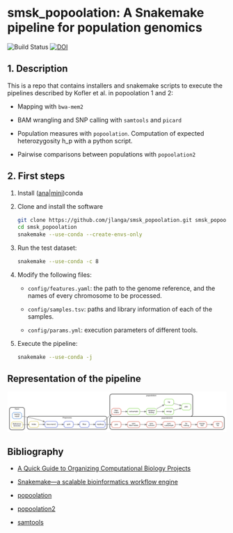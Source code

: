 # smsk_popoolation: A Snakemake pipeline for population genomics

![Build Status](https://github.com/jlanga/smsk_popoolation/actions/workflows/main.yml/badge.svg)
[![DOI](https://zenodo.org/badge/76841262.svg)](https://zenodo.org/badge/latestdoi/76841262)

## 1. Description

This is a repo that contains installers and snakemake scripts to execute the pipelines described by Kofler et al. in popoolation 1 and 2:

- Mapping with `bwa-mem2`

- BAM wrangling and SNP calling with `samtools` and `picard`

- Population measures with `popoolation`. Computation of expected heterozygosity h_p with a python script.

- Pairwise comparisons between populations with `popoolation2`

## 2. First steps

1. Install ([ana](https://www.continuum.io/downloads)|[mini](http://conda.pydata.org/miniconda.html))conda

2. Clone and install the software

    ```sh
    git clone https://github.com/jlanga/smsk_popoolation.git smsk_popoolation
    cd smsk_popoolation
    snakemake --use-conda --create-envs-only
    ```

3. Run the test dataset:

    ```sh
    snakemake --use-conda -c 8
    ```

4. Modify the following files:

    - `config/features.yaml`: the path to the genome reference, and the names of every chromosome to be processed.

    - `config/samples.tsv`: paths and library information of each of the samples.

    - `config/params.yml`: execution parameters of different tools.

5. Execute the pipeline:

    ```sh
    snakemake --use-conda -j
    ```

## Representation of the pipeline

![smsk_popoolation pipeline](rulegraph_simple.svg)

## Bibliography

- [A Quick Guide to Organizing Computational Biology Projects](http://journals.plos.org/ploscompbiol/article?id=10.1371/journal.pcbi.1000424)

- [Snakemake—a scalable bioinformatics workflow engine](http://bioinformatics.oxfordjournals.org/content/28/19/2520)

- [popoolation](https://sourceforge.net/p/popoolation/wiki/Main/)

- [popoolation2](https://sourceforge.net/p/popoolation2/wiki/Main/)

- [samtools](http://www.htslib.org/)
